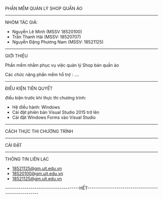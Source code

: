 PHẦN MỀM QUẢN LÝ SHOP QUẦN ÁO

---------------------------------

NHÓM TÁC GIẢ:

- Nguyễn Lê Minh (MSSV 18520100)
- Trần Thanh Hải (MSSV: 18520707)
- Nguyễn Đặng Phương Nam (MSSV: 18521125)

-----------------------------------

GIỚI THIỆU

Phần mềm nhằm phục vụ việc quản lý Shop bán quần áo

Các chức năng phần mềm hỗ trợ : ....

-------------------------------------

ĐIỀU KIỆN TIÊN QUYẾT

điều kiện trước khi thực thi chương trình:
- Hệ điều hành: Windows
- Cài đặt phiên bản Visual Studio 2015 trở lên
- Cài đặt Windows Forms vào Visual Studio

---------------------------------------

CÁCH THỰC THI CHƯƠNG TRÌNH


----------------------

CÀI ĐẶT

---------------------
THÔNG TIN LIÊN LẠC
<!-- UL -->
* 18521125@gm.uit.edu.vn    
* 18520100@gm.uit.edu.vn
* 18521125@gm.uit.edu.vn



--------------------------------------HẾT-----------------------------------------------------
